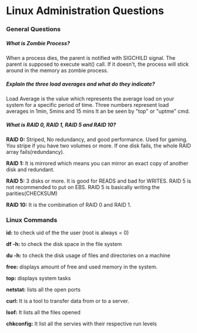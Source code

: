 # Linux Administration Questions

### General Questions

##### What is Zombie Process?

   When a process dies, the parent is notified with SIGCHILD signal. The parent is supposed to execute wait() call. If it doesn't,
   the process will stick around in the memory as zombie process.
   
##### Explain the three load averages and what do they indicate?

  Load Average is the value which represents the average load on your system for a specific period of time.
   Three numbers represent load averages in 1min, 5mins and 15 mins It an be seen by "top" or "uptme" cmd.

 ##### What is RAID 0, RAID 1, RAID 5 and RAID 10?

  **RAID 0:** Striped, No redundancy, and good performance. Used for gaming. You stripe if you have two volumes or more. If one disk   fails, the whole RAID array fails(redundancy).

  **RAID 1:** It is mirrored which means you can mirror an exact copy of another disk and redundant.

  **RAID 5:**  3 disks or more. It is good for READS and bad for WRITES. RAID 5 is not recommended to put on EBS. RAID 5 is basically writing the parities(CHECKSUM)

  **RAID 10:** It is the combination of RAID 0 and RAID 1.

 ### Linux Commands
 
**id:** to check uid of the the user (root is always = 0)
 
**df -h:** to check the disk space in the file system
 
**du -h:** to check the disk usage of files and directories on a machine

**free:** displays amount of free and used memory in the system.

**top:** displays system tasks

**netstat:** lists all the open ports

**curl:**  It is  a  tool  to transfer data from or to a server.

**lsof:**  It lists all the files opened

**chkconfig:** It list all the servies with their respective run levels
